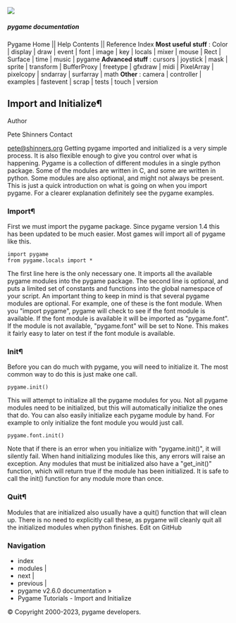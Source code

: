 ![](https://www.pygame.org/docs/_static/pygame_tiny.png)
##### pygame documentation
Pygame Home || Help Contents || Reference Index
**Most useful stuff** : Color | display | draw | event | font | image | key | locals | mixer | mouse | Rect | Surface | time | music | pygame
**Advanced stuff** : cursors | joystick | mask | sprite | transform | BufferProxy | freetype | gfxdraw | midi | PixelArray | pixelcopy | sndarray | surfarray | math
**Other** : camera | controller | examples | fastevent | scrap | tests | touch | version
## Import and Initialize¶
Author
    
Pete Shinners
Contact
    
pete@shinners.org
Getting pygame imported and initialized is a very simple process. It is also flexible enough to give you control over what is happening. Pygame is a collection of different modules in a single python package. Some of the modules are written in C, and some are written in python. Some modules are also optional, and might not always be present.
This is just a quick introduction on what is going on when you import pygame. For a clearer explanation definitely see the pygame examples.
### Import¶
First we must import the pygame package. Since pygame version 1.4 this has been updated to be much easier. Most games will import all of pygame like this.
```
import pygame
from pygame.locals import *

```

The first line here is the only necessary one. It imports all the available pygame modules into the pygame package. The second line is optional, and puts a limited set of constants and functions into the global namespace of your script.
An important thing to keep in mind is that several pygame modules are optional. For example, one of these is the font module. When you "import pygame", pygame will check to see if the font module is available. If the font module is available it will be imported as "pygame.font". If the module is not available, "pygame.font" will be set to None. This makes it fairly easy to later on test if the font module is available.
### Init¶
Before you can do much with pygame, you will need to initialize it. The most common way to do this is just make one call.
```
pygame.init()

```

This will attempt to initialize all the pygame modules for you. Not all pygame modules need to be initialized, but this will automatically initialize the ones that do. You can also easily initialize each pygame module by hand. For example to only initialize the font module you would just call.
```
pygame.font.init()

```

Note that if there is an error when you initialize with "pygame.init()", it will silently fail. When hand initializing modules like this, any errors will raise an exception. Any modules that must be initialized also have a "get_init()" function, which will return true if the module has been initialized.
It is safe to call the init() function for any module more than once.
### Quit¶
Modules that are initialized also usually have a quit() function that will clean up. There is no need to explicitly call these, as pygame will cleanly quit all the initialized modules when python finishes.
Edit on GitHub
### Navigation
  * index
  * modules |
  * next |
  * previous |
  * pygame v2.6.0 documentation »
  * Pygame Tutorials - Import and Initialize


© Copyright 2000-2023, pygame developers. 
